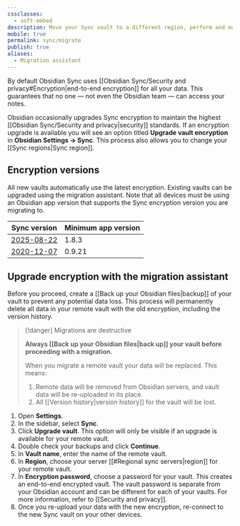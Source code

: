 ```yaml
---
cssclasses:
  - soft-embed
description: Move your Sync vault to a different region, perform and encryption upgrade.
mobile: true
permalink: sync/migrate
publish: true
aliases:
  - Migration assistant
---
```

By default Obsidian Sync uses [[Obsidian Sync/Security and privacy#Encryption|end-to-end encryption]] for all your data. This guarantees that no one — not even the Obsidian team — can access your notes.

Obsidian occasionally upgrades Sync encryption to maintain the highest [[Obsidian Sync/Security and privacy|security]] standards. If an encryption upgrade is available you will see an option titled **Upgrade vault encryption** in **Obsidian Settings → Sync**. This process also allows you to change your [[Sync regions|Sync region]].

## Encryption versions

All new vaults automatically use the latest encryption. Existing vaults can be upgraded using the migration assistant. Note that all devices must be using an Obsidian app version that supports the Sync encryption version you are migrating to.

| Sync version                                                            | Minimum app version |
| ----------------------------------------------------------------------- | ------------------- |
| [2025-08-22](https://obsidian.md/changelog/2025-08-22-sync/)            | 1.8.3               |
| [2020-12-07](https://obsidian.md/changelog/2020-12-07-desktop-v0.9.21/) | 0.9.21              |

## Upgrade encryption with the migration assistant

Before you proceed, create a [[Back up your Obsidian files|backup]] of your vault to prevent any potential data loss. This process will permanently delete all data in your remote vault with the old encryption, including the version history.

> [!danger] Migrations are destructive
> 
> **Always [[Back up your Obsidian files|back up]] your vault before proceeding with a migration.**
> 
> When you migrate a remote vault your data will be replaced. This means:
> 
> 1. Remote data will be removed from Obsidian servers, and vault data will be re-uploaded in its place.
> 2. All [[Version history|version history]] for the vault will be lost.

1. Open **Settings**.
2. In the sidebar, select **Sync**.
3. Click **Upgrade vault**. This option will only be visible if an upgrade is available for your remote vault.
4. Double check your backups and click **Continue**.
5. In **Vault name**, enter the name of the remote vault.
6. In **Region**, choose your server [[#Regional sync servers|region]] for your remote vault. 
7. In **Encryption password**, choose a password for your vault. This creates an end-to-end encrypted vault. The vault password is separate from your Obsidian account and can be different for each of your vaults. For more information, refer to [[Security and privacy]].
8. Once you re-upload your data with the new encryption, re-connect to the new Sync vault on your other devices.